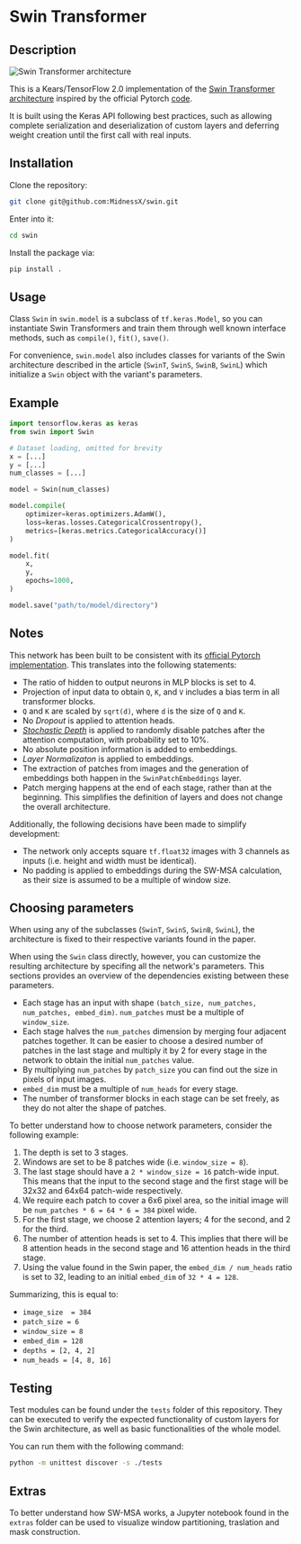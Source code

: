 # Swin Transformer

## Description

![Swin Transformer architecture](https://github.com/microsoft/Swin-Transformer/blob/3b0685bf2b99b4cf5770e47260c0f0118e6ff1bb/figures/teaser.png)

This is a Kears/TensorFlow 2.0 implementation of the [Swin Transformer architecture](https://arxiv.org/abs/2103.14030) inspired by the  official Pytorch [code](https://github.com/microsoft/Swin-Transformer).

It is built using the Keras API following best practices, such as allowing complete serialization and deserialization of custom layers and deferring weight creation until the first call with real inputs.

## Installation

Clone the repository:
```bash
git clone git@github.com:MidnessX/swin.git
```
Enter into it:
```bash
cd swin
```
Install the package via:
```bash
pip install .
```

## Usage

Class ``Swin`` in  ``swin.model`` is a subclass of ``tf.keras.Model``, so you can instantiate Swin Transformers and train them through well known interface methods, such as ``compile()``, ``fit()``, ``save()``.

For convenience, ``swin.model`` also includes classes for variants of the Swin architecture described in the article (``SwinT``, ``SwinS``, ``SwinB``, ``SwinL``) which initialize a ``Swin`` object with the variant's parameters.

## Example

```python
import tensorflow.keras as keras
from swin import Swin

# Dataset loading, omitted for brevity
x = [...]
y = [...]
num_classes = [...]

model = Swin(num_classes)

model.compile(
    optimizer=keras.optimizers.AdamW(),
    loss=keras.losses.CategoricalCrossentropy(),
    metrics=[keras.metrics.CategoricalAccuracy()]
)

model.fit(
    x,
    y,
    epochs=1000,
)

model.save("path/to/model/directory")
```

## Notes

This network has been built to be consistent with its [official  Pytorch implementation](https://github.com/microsoft/Swin-Transformer).
This translates into the following statements:

- The ratio of hidden to output neurons in MLP blocks is set to 4.
- Projection of input data to obtain `Q`, `K`, and `V` includes a bias term in all transformer blocks.
- `Q` and `K` are scaled by `sqrt(d)`, where `d` is the size of `Q` and `K`.
- No _Dropout_ is applied to attention heads.
- [_Stochastic Depth_](https://arxiv.org/pdf/1603.09382.pdf) is applied to randomly disable patches after the attention computation, with probability set to 10%.
- No absolute position information is added to embeddings.
- _Layer Normalizaton_ is applied to embeddings.
- The extraction of patches from images and the generation of embeddings both happen in the `SwinPatchEmbeddings` layer.
- Patch merging happens at the end of each stage, rather than at the beginning.
  This simplifies the definition of layers and does not change the overall architecture.

Additionally, the following decisions have been made to simplify development:

- The network only accepts square `tf.float32` images with 3 channels as inputs (i.e. height and width must be identical).
- No padding is applied to embeddings during the SW-MSA calculation, as their size is assumed to be a multiple of window size.

## Choosing parameters

When using any of the subclasses (``SwinT``, ``SwinS``, ``SwinB``, ``SwinL``), the architecture is fixed to their respective variants found in the paper.

When using the `Swin` class directly, however, you can customize the resulting architecture by specifing all the network's parameters.
This sections provides an overview of the dependencies existing between these parameters.

- Each stage has an input with shape `(batch_size, num_patches, num_patches, embed_dim)`.
`num_patches` must be a multiple of `window_size`.
- Each stage halves the `num_patches` dimension by merging four adjacent patches together.
  It can be easier to choose a desired number of patches in the last stage and multiply it by 2 for every stage in the network to obtain the initial `num_patches` value.
- By multiplying `num_patches` by `patch_size` you can find out the size in pixels of input images.
- `embed_dim` must be a multiple of `num_heads` for every stage.
- The number of transformer blocks in each stage can be set freely, as they do not alter the shape of patches.

To better understand how to choose network parameters, consider the following example:

1. The depth is set to 3 stages.
2. Windows are set to be 8 patches wide (i.e. `window_size = 8`).
3. The last stage should have a `2 * window_size = 16` patch-wide input.
   This means that the input to the second stage and the first stage will be 32x32 and 64x64 patch-wide respectively.
4. We require each patch to cover a 6x6 pixel area, so the initial image will be `num_patches * 6 = 64 * 6 = 384` pixel wide.
5. For the first stage, we choose 2 attention layers; 4 for the second, and 2 for the third.
6. The number of attention heads is set to 4.
   This implies that there will be 8 attention heads in the second stage and 16 attention heads in the third stage.
7. Using the value found in the Swin paper, the `embed_dim / num_heads` ratio is set to 32, leading to an initial `embed_dim` of `32 * 4 = 128`.

Summarizing, this is equal to:

- `image_size  = 384`
- `patch_size = 6`
- `window_size = 8`
- `embed_dim = 128`
- `depths = [2, 4, 2]`
- `num_heads = [4, 8, 16]`

## Testing

Test modules can be found under the ``tests`` folder of this repository.
They can be executed to verify the expected functionality of custom layers for the Swin architecture, as well as basic functionalities of the whole model.

You can run them with the following command:
```bash
python -m unittest discover -s ./tests
```

## Extras

To better understand how SW-MSA works, a Jupyter notebook found in the `extras` folder can be used to visualize window partitioning, traslation and mask construction.

